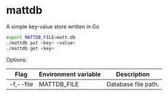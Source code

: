 # mattdb

A simple key-value store written in Go

```sh
export MATTDB_FILE=matt.db
./mattdb put <key> <value>
./mattdb get <key>
```

Options:

| Flag | Environment variable | Description |
|---|---|---|
| -f,--file | MATTDB_FILE | Database file path. |
